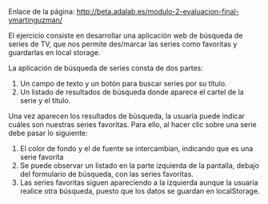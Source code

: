 Enlace de la página: http://beta.adalab.es/modulo-2-evaluacion-final-ymartinguzman/

El ejercicio consiste en desarrollar una aplicación web de búsqueda de series de TV, que nos permite
des/marcar las series como favoritas y guardarlas en local storage.

La aplicación de búsqueda de series consta de dos partes:

1. Un campo de texto y un botón para buscar series por su título.
2. Un listado de resultados de búsqueda donde aparece el cartel de la serie y el título.

Una vez aparecen los resultados de búsqueda, la usuaria puede indicar cuáles son nuestras series favoritas.
Para ello, al hacer clic sobre una serie debe pasar lo siguiente:

1. El color de fondo y el de fuente se intercambian, indicando que es una serie favorita
2. Se puede observar un listado en la parte izquierda de la pantalla, debajo del formulario de búsqueda, con las series favoritas.
3. Las series favoritas siguen apareciendo a la izquierda aunque la usuaria realice otra búsqueda, puesto que los datos se guardan en localStorage.
